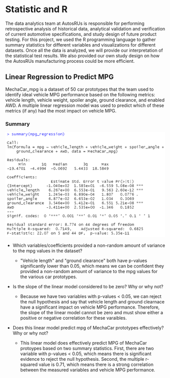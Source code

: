 # Statistic and R
The data analytics team at AutosRUs is responsible for performing retrospective analysis of historical data, analytical validation and verification of current automotive specifications, and study design of future product testing. For this project, we used the R programming language to gather summary statistics for different variables and visualizations for different datasets. Once all the data is analyzed, we will provide our interpretation of the statistical test results. We also provided our own study design on how the AutosRUs manufacturing process could be more efficient.

## Linear Regression to Predict MPG
MechaCar_mpg is a dataset of 50 car prototypes that the team used to identify ideal vehicle MPG performance based on the following metrics: vehicle length, vehicle weight, spoiler angle, ground clearance, and enabled AWD. A multiple linear regression model was used to predict which of these metrics (if any) had the most impact on vehicle MPG. 

### Summary
![Image of MPG Regression](https://github.com/jpb12002/MechaCar_Statistical_Analysis/blob/main/Images/MPG%20Linear%20Regression.png)

- Which variables/coefficients provided a non-random amount of variance to the mpg values in the dataset?
  - "Vehicle length" and "ground clearance" both have p-values significantly lower than 0.05, which means we can be confident they provided a non-random amount of variance to the mpg values for the various car prototypes. 

- Is the slope of the linear model considered to be zero? Why or why not?
  - Because we have two variables with p-values < 0.05, we can reject the null hypothesis and say that vehicle length and ground clearnace have a significant impact on vehicle MPG performance. Therefore, the slope of the linear model cannot be zero and must show either a positive or negative correlation for these varaibles.

- Does this linear model predict mpg of MechaCar prototypes effectively? Why or why not?
  - This linear model does effectively predict MPG of MechaCar protoypes based on two summary statistics. First, there are two variable with p-values < 0.05, which means there is significant evidence to reject the null hypothesis. Second, the multiple r-squared value is 0.71, which means there is a strong correlation between the measured variables and vehicle MPG performance. 

